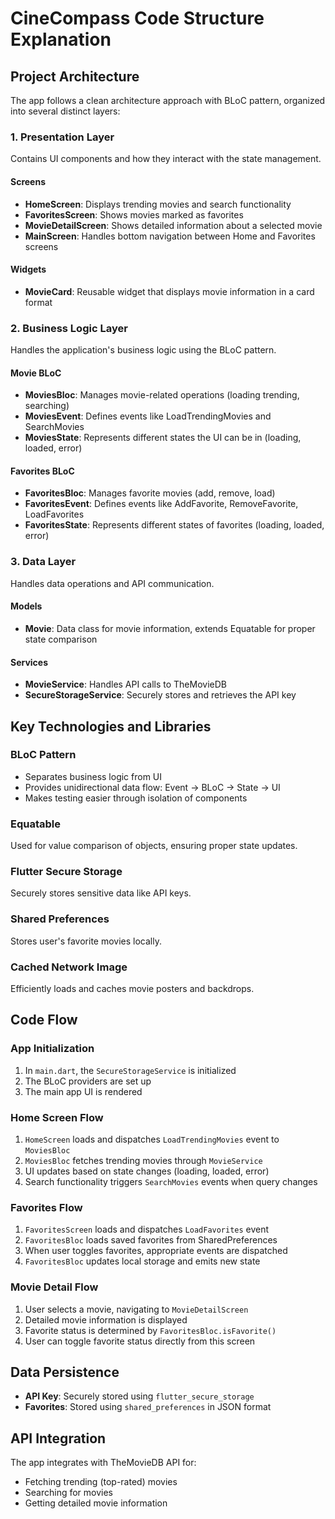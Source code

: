 # CineCompass Code Structure Explanation

## Project Architecture
The app follows a clean architecture approach with BLoC pattern, organized into several distinct layers:

### 1. Presentation Layer
Contains UI components and how they interact with the state management.

#### Screens
- **HomeScreen**: Displays trending movies and search functionality
- **FavoritesScreen**: Shows movies marked as favorites
- **MovieDetailScreen**: Shows detailed information about a selected movie
- **MainScreen**: Handles bottom navigation between Home and Favorites screens

#### Widgets
- **MovieCard**: Reusable widget that displays movie information in a card format

### 2. Business Logic Layer
Handles the application's business logic using the BLoC pattern.

#### Movie BLoC
- **MoviesBloc**: Manages movie-related operations (loading trending, searching)
- **MoviesEvent**: Defines events like LoadTrendingMovies and SearchMovies
- **MoviesState**: Represents different states the UI can be in (loading, loaded, error)

#### Favorites BLoC
- **FavoritesBloc**: Manages favorite movies (add, remove, load)
- **FavoritesEvent**: Defines events like AddFavorite, RemoveFavorite, LoadFavorites
- **FavoritesState**: Represents different states of favorites (loading, loaded, error)

### 3. Data Layer
Handles data operations and API communication.

#### Models
- **Movie**: Data class for movie information, extends Equatable for proper state comparison

#### Services
- **MovieService**: Handles API calls to TheMovieDB
- **SecureStorageService**: Securely stores and retrieves the API key

## Key Technologies and Libraries

### BLoC Pattern
- Separates business logic from UI
- Provides unidirectional data flow: Event → BLoC → State → UI
- Makes testing easier through isolation of components

### Equatable
Used for value comparison of objects, ensuring proper state updates.

### Flutter Secure Storage
Securely stores sensitive data like API keys.

### Shared Preferences
Stores user's favorite movies locally.

### Cached Network Image
Efficiently loads and caches movie posters and backdrops.

## Code Flow

### App Initialization
1. In `main.dart`, the `SecureStorageService` is initialized
2. The BLoC providers are set up
3. The main app UI is rendered

### Home Screen Flow
1. `HomeScreen` loads and dispatches `LoadTrendingMovies` event to `MoviesBloc`
2. `MoviesBloc` fetches trending movies through `MovieService`
3. UI updates based on state changes (loading, loaded, error)
4. Search functionality triggers `SearchMovies` events when query changes

### Favorites Flow
1. `FavoritesScreen` loads and dispatches `LoadFavorites` event
2. `FavoritesBloc` loads saved favorites from SharedPreferences
3. When user toggles favorites, appropriate events are dispatched
4. `FavoritesBloc` updates local storage and emits new state

### Movie Detail Flow
1. User selects a movie, navigating to `MovieDetailScreen`
2. Detailed movie information is displayed
3. Favorite status is determined by `FavoritesBloc.isFavorite()`
4. User can toggle favorite status directly from this screen

## Data Persistence
- **API Key**: Securely stored using `flutter_secure_storage`
- **Favorites**: Stored using `shared_preferences` in JSON format

## API Integration
The app integrates with TheMovieDB API for:
- Fetching trending (top-rated) movies
- Searching for movies
- Getting detailed movie information 